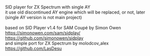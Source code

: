 SID player for ZX Spectrum with single AY
<br/> it use old discontinued AY engine which will be replaced, or not, later
<br/> (single AY version is not main project)
<br/> 
<br/> based on SID Player v1.4 for SAM Coupé by Simon Owen
<br/> https://simonowen.com/sam/sidplay/
<br/> https://github.com/simonowen/sidplay
<br/> and simple port for ZX Spectrum by molodcov_alex
<br/> https://github.com/LasDesu
<br/> 


